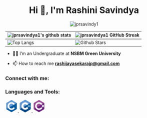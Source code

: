 <h1 align="center">Hi 👋, I'm Rashini Savindya</h1>
<p align="center"> <img src="https://komarev.com/ghpvc/?username=jprsavindy1&label=Profile%20views&color=0e75b6&style=flat" alt="jprsavindy1" /> </p>

| ![jprsavindya1's github stats](https://github-readme-stats.vercel.app/api?username=jprsavindya1&show_icons=true&theme=tokyonight) | ![jprsavindya1 GitHub Streak](https://github-readme-streak-stats.herokuapp.com/?user=jprsavindya1&theme=tokyonight) |
| --- | --- |
| ![Top Langs](https://github-readme-stats.vercel.app/api/top-langs/?username=jprsavindya1&theme=tokyonight) | ![Github Stars](https://github-readme-stats.vercel.app/api?username=jprsavindya1&show_icons=true&locale=en&count_private=true&hide_rank=true&custom_title=My%20GitHub%20Stats&disable_animations=true&theme=tokyonight) |


- 🧑‍🎓 I’m an Undergraduate at **NSBM Green University**

- 📫 How to reach me **rashijayasekarajp@gmail.com**

<h3 align="left">Connect with me:</h3>
<p align="left">
</p>

<h3 align="left">Languages and Tools:</h3>
<p align="left"> <a href="https://www.cprogramming.com/" target="_blank" rel="noreferrer"> <img src="https://raw.githubusercontent.com/devicons/devicon/master/icons/c/c-original.svg" alt="c" width="40" height="40"/> </a> <a href="https://www.w3schools.com/cpp/" target="_blank" rel="noreferrer"> <img src="https://raw.githubusercontent.com/devicons/devicon/master/icons/cplusplus/cplusplus-original.svg" alt="cplusplus" width="40" height="40"/> </a> <a href="https://www.w3schools.com/cs/" target="_blank" rel="noreferrer"> <img src="https://raw.githubusercontent.com/devicons/devicon/master/icons/csharp/csharp-original.svg" alt="csharp" width="40" height="40"/> </a> </p>
